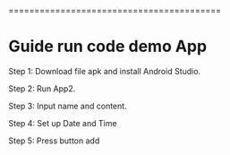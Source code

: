 =========================================

Guide run code demo App
=============================


Step 1: Download file apk and install Android Studio.

Step 2: Run App2.

Step 3: Input name and content.

Step 4: Set up Date and Time

Step 5: Press button add
